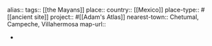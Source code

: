 alias::
tags:: [[the Mayans]] 
place::
country:: [[Mexico]] 
place-type:: #[[ancient site]] 
project:: #[[Adam's Atlas]] 
nearest-town:: Chetumal, Campeche, Villahermosa
map-url::

-